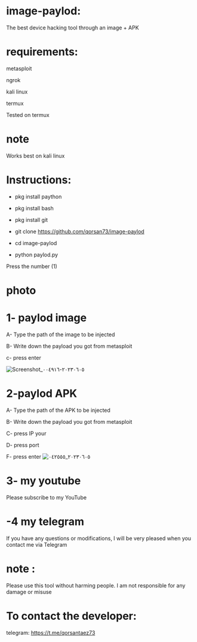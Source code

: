 # image-paylod:
The best device hacking tool through an image + APK

# requirements:
metasploit

ngrok

kali linux

termux

Tested on termux
# note
Works best on kali linux
# Instructions:
* pkg install paython

* pkg install bash

* pkg install git

* git clone https://github.com/qorsan73/image-paylod

* cd image-paylod

* python paylod.py

Press the number (1)

# photo

# 1- paylod image
A- Type the path of the image to be injected

B- Write down the payload you got from metasploit

c- press enter

![Screenshot_٢٠٢٣٠٦٠٥-٠٠٤٩١٦](https://github.com/qorsan73/image-paylod/assets/99475446/0e3c165b-c64d-4c9e-8d4a-d41c53814d22)

# 2-paylod APK
A- Type the path of the APK to be injected

B- Write down the payload you got from metasploit

C- press IP your

D- press port

F- press enter
![٢٠٢٣٠٦٠٥_٠٤٢٥٥٥](https://github.com/qorsan73/image-paylod/assets/99475446/b91803e8-9cfa-4c14-9043-13b9d4b59a9c)
# 3- my youtube
Please subscribe to my YouTube 

# -4 my telegram
If you have any questions or modifications, I will be very pleased when you contact me via Telegram

# note :
Please use this tool without harming people. I am not responsible for any damage or misuse

# To contact the developer:

telegram: https://t.me/qorsantaez73
